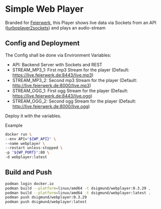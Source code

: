 # Simple Web Player

Branded for [Feierwerk](https://www.feierwerk.de/), this Player shows live data
via Sockets from an API ([turboplayer2sockets](https://hub.docker.com/r/dsigmund/turboplayer2sockets))
and plays an audio-stream

## Config and Deployment

The Config shall be done via Environment Variables:

- API: Backend Server with Sockets and REST
- STREAM_MP3_1: First mp3 Stream for the player (Default: https://live.feierwerk.de:8443/live.mp3)
- STREAM_MP3_2: Second mp3 Stream for the player (Default: http://live.feierwerk.de:8000/live.mp3)
- STREAM_OGG_1: First ogg Stream for the player (Default: https://live.feierwerk.de:8443/live.ogg)
- STREAM_OGG_2: Second ogg Stream for the player (Default: http://live.feierwerk.de:8000/live.ogg)

Deploy it with the variables.

Example

```sh
docker run \
--env API="${WP_API}" \
--name webplayer \
--restart unless-stopped \
-p "${WP_PORT}":80 \
-d webplayer:latest
```

## Build and Push

```sh
podman login docker.io
podman build --platform=linux/amd64 -t dsigmund/webplayer:0.3.29 .
podman build --platform=linux/amd64 -t dsigmund/webplayer:latest .
podman push dsigmund/webplayer:0.3.29
podman push dsigmund/webplayer:latest
```
